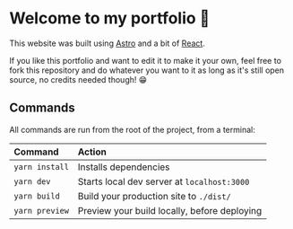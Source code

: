 # Welcome to my portfolio 🤯

This website was built using [Astro](https://astro.build) and a bit of [React](https://reactjs.org/).

If you like this portfolio and want to edit it to make it your own, feel free to fork this repository and do whatever you want to it as long as it's still open source, no credits needed though! 😁

## Commands

All commands are run from the root of the project, from a terminal:

| Command        | Action                                       |
| :------------- | :------------------------------------------- |
| `yarn install` | Installs dependencies                        |
| `yarn dev`     | Starts local dev server at `localhost:3000`  |
| `yarn build`   | Build your production site to `./dist/`      |
| `yarn preview` | Preview your build locally, before deploying |
